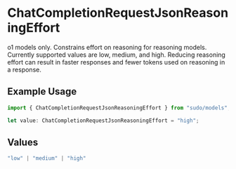 # ChatCompletionRequestJsonReasoningEffort

o1 models only. Constrains effort on reasoning for reasoning models. Currently supported values are low, medium, and high. Reducing reasoning effort can result in faster responses and fewer tokens used on reasoning in a response.

## Example Usage

```typescript
import { ChatCompletionRequestJsonReasoningEffort } from "sudo/models";

let value: ChatCompletionRequestJsonReasoningEffort = "high";
```

## Values

```typescript
"low" | "medium" | "high"
```